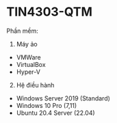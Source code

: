 # TIN4303-QTM

Phần mềm:
1. Máy ảo
 - VMWare
 - VirtualBox
 - Hyper-V
2. Hệ điều hành
 - Windows Server 2019 (Standard)
 - Windows 10 Pro (7,11)
 - Ubuntu 20.4 Server (22.04) 